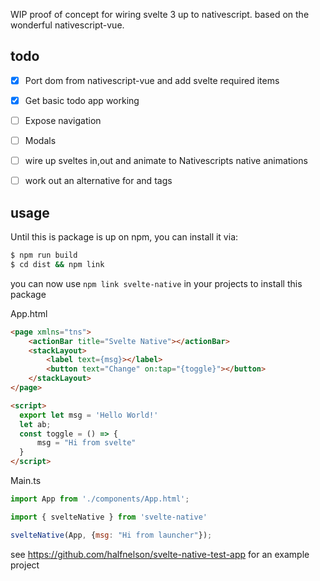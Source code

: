 WIP proof of concept for wiring svelte 3 up to nativescript. based on the wonderful nativescript-vue.

## todo

 - [x] Port dom from nativescript-vue and add svelte required items
 - [x] Get basic todo app working
 - [ ] Expose navigation
 - [ ] Modals
 - [ ] wire up sveltes in,out and animate to Nativescripts native animations
 - [ ] work out an alternative for <ios> and <android> tags



## usage

Until this is package is up on npm, you can install it via:

```bash
$ npm run build
$ cd dist && npm link
```
you can now use `npm link svelte-native` in your projects to install this package

App.html
```html
<page xmlns="tns">
    <actionBar title="Svelte Native"></actionBar>
    <stackLayout>
        <label text={msg}></label>
        <button text="Change" on:tap="{toggle}"></button>
    </stackLayout>
</page>

<script>
  export let msg = 'Hello World!'
  let ab;
  const toggle = () => {
      msg = "Hi from svelte"
  }
</script>
```

Main.ts
```js
import App from './components/App.html';

import { svelteNative } from 'svelte-native'

svelteNative(App, {msg: "Hi from launcher"});
```


see https://github.com/halfnelson/svelte-native-test-app for an example project
